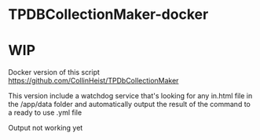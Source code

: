 # TPDBCollectionMaker-docker
# WIP

Docker version of this script https://github.com/CollinHeist/TPDbCollectionMaker

This version include a watchdog service that's looking for any in.html file in the /app/data folder and automatically output the result of the command to a ready to use .yml file

Output not working yet
